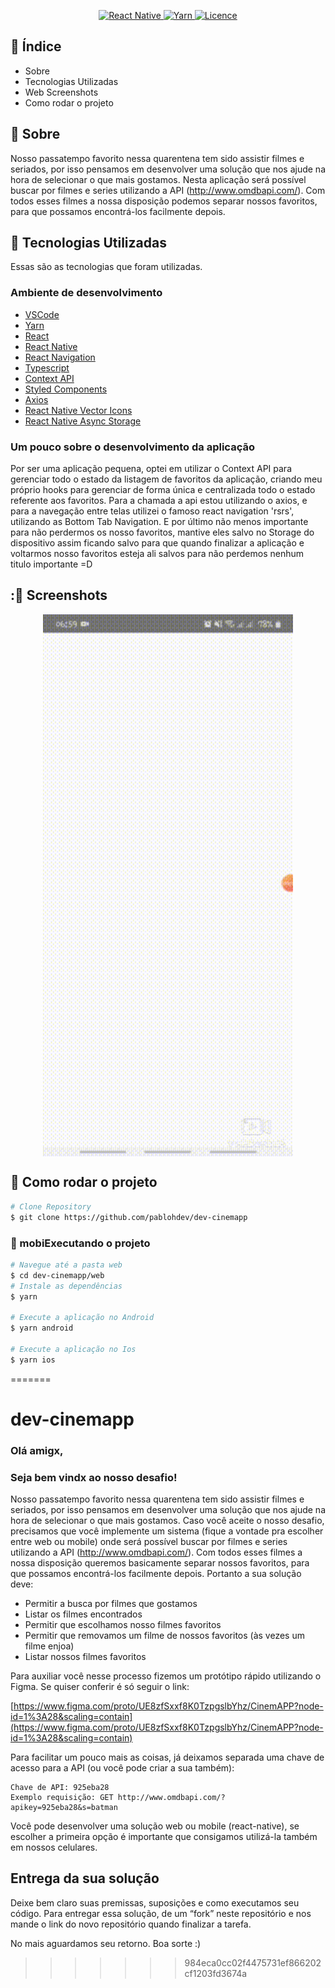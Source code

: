 <p align="center">
  <a href="https://reactnative.dev/">
    <img alt="React Native" src="https://img.shields.io/badge/React%20Native-7519C1">
  </a>
  
  <a href="https://yarnpkg.com/">
    <img alt="Yarn" src="https://img.shields.io/badge/yarn-1.19.0-blue.svg">
  </a>
  
  
  <a href="https://github.com/Naereen/StrapDown.js/blob/master/LICENSE">
    <img alt="Licence" src="https://img.shields.io/github/license/Naereen/StrapDown.js.svg">
  </a>
  
</p>

## :pushpin: Índice

- Sobre
- Tecnologias Utilizadas
- Web Screenshots
- Como rodar o projeto

## :bookmark: Sobre

Nosso passatempo favorito nessa quarentena tem sido assistir filmes e seriados, por isso pensamos em desenvolver uma solução que nos ajude na hora de selecionar o que mais gostamos. Nesta aplicação será possível buscar por filmes e series utilizando a API (http://www.omdbapi.com/). Com todos esses filmes a nossa disposição podemos separar nossos favoritos, para que possamos encontrá-los facilmente depois.

## :rocket: Tecnologias Utilizadas

Essas são as tecnologias que foram utilizadas.

### Ambiente de desenvolvimento

  - [VSCode](https://code.visualstudio.com/)
  - [Yarn](https://classic.yarnpkg.com/)
  - [React](https://reactjs.org/)
  - [React Native](https://reactnative.dev/)
  - [React Navigation](https://reactnavigation.org/)
  - [Typescript](https://www.typescriptlang.org/)
  - [Context API](https://pt-br.reactjs.org/docs/context.html)
  - [Styled Components](https://styled-components.com/)
  - [Axios](https://github.com/axios/axios)
  - [React Native Vector Icons](https://github.com/oblador/react-native-vector-icons)
  - [React Native Async Storage](https://github.com/react-native-async-storage/async-storage)
### Um pouco sobre o desenvolvimento da aplicação

Por ser uma aplicação pequena, optei em utilizar o Context API para gerenciar todo 
o estado da listagem de favoritos da aplicação, criando meu próprio hooks para gerenciar 
de forma única e centralizada todo o estado referente aos favoritos. Para a chamada a 
api estou utilizando o axios, e para a navegação entre telas utilizei o famoso react navigation 'rsrs', utilizando as Bottom Tab Navigation. E por último não menos importante  para não perdermos os nosso favoritos, mantive eles salvo no Storage do dispositivo
assim ficando salvo para que quando finalizar a aplicação e voltarmos nosso favoritos
esteja ali salvos para não perdemos nenhum titulo importante =D  

## ::iphone: Screenshots

<div width="" style="display: flex; align-items: 'center'; justify-content: space-evenly">
  <img src="https://github.com/pablohdev/dev-cinemapp/blob/main/.github/images/screen.gif" width="400px">
</div>


## :construction_worker: Como rodar o projeto

```bash
# Clone Repository
$ git clone https://github.com/pablohdev/dev-cinemapp
```

### :iphone: mobiExecutando o projeto

```bash
# Navegue até a pasta web
$ cd dev-cinemapp/web
# Instale as dependências
$ yarn

# Execute a aplicação no Android
$ yarn android

# Execute a aplicação no Ios
$ yarn ios
```
=======
# dev-cinemapp

### Olá amigx,

### Seja bem vindx ao nosso desafio!

Nosso passatempo favorito nessa quarentena tem sido assistir filmes e seriados, por isso pensamos em desenvolver uma solução que nos ajude na hora de selecionar o que mais gostamos. Caso você aceite o nosso desafio, precisamos que você implemente um sistema (fique a vontade pra escolher entre web ou mobile) onde será possível buscar por filmes e series utilizando a API (http://www.omdbapi.com/). Com todos esses filmes a nossa disposição queremos basicamente separar nossos favoritos, para que possamos encontrá-los facilmente depois. Portanto a sua solução deve:

- Permitir a busca por filmes que gostamos
- Listar os filmes encontrados
- Permitir que escolhamos nosso filmes favoritos
- Permitir que removamos um filme de nossos favoritos (às vezes um filme enjoa)
- Listar nossos filmes favoritos

Para auxiliar você nesse processo fizemos um protótipo rápido utilizando o Figma. Se quiser conferir é só seguir o link:

[https://www.figma.com/proto/UE8zfSxxf8K0TzpgslbYhz/CinemAPP?node-id=1%3A28&scaling=contain](https://www.figma.com/proto/UE8zfSxxf8K0TzpgslbYhz/CinemAPP?node-id=1%3A28&scaling=contain)


Para facilitar um pouco mais as coisas, já deixamos separada uma chave de acesso para a API (ou você pode criar a sua também):

```
Chave de API: 925eba28
Exemplo requisição: GET http://www.omdbapi.com/?apikey=925eba28&s=batman
```

Você pode desenvolver uma solução web ou mobile (react-native), se escolher a primeira opção é importante que consigamos utilizá-la também em nossos celulares.

## Entrega da sua solução

Deixe bem claro suas premissas, suposições e como executamos seu código. Para entregar essa solução, de um “fork” neste repositório e nos mande o link do novo repositório quando finalizar a tarefa.


No mais aguardamos seu retorno. Boa sorte :)
>>>>>>> 984eca0cc02f4475731ef866202cf1203fd3674a
